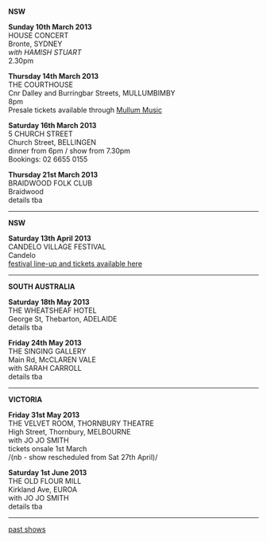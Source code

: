 **NSW**    

**Sunday 10th March 2013**  
HOUSE CONCERT  
Bronte, SYDNEY    
*with HAMISH STUART*   
2.30pm  

**Thursday 14th March 2013**  
THE COURTHOUSE      
Cnr Dalley and Burringbar Streets, MULLUMBIMBY        
8pm    
Presale tickets available through [Mullum Music][116]    

**Saturday 16th March 2013**  
5 CHURCH STREET    
Church Street, BELLINGEN        
dinner from 6pm / show from 7.30pm  
Bookings: 02 6655 0155  

**Thursday 21st March 2013**  
BRAIDWOOD FOLK CLUB        
Braidwood        
details tba       

* * * * *    

**NSW**    

**Saturday 13th April 2013**   
CANDELO VILLAGE FESTIVAL   
Candelo  
[festival line-up and tickets available here][117]      

* * * * *    

**SOUTH AUSTRALIA**     
 
**Saturday 18th May 2013**   
THE WHEATSHEAF HOTEL   
George St, Thebarton, ADELAIDE  
details tba     

**Friday 24th May 2013**   
THE SINGING GALLERY     
Main Rd, McCLAREN VALE    
with SARAH CARROLL  
details tba     

* * * * *    

**VICTORIA**      

**Friday 31st May 2013**   
THE VELVET ROOM, THORNBURY THEATRE     
High Street, Thornbury, MELBOURNE  
with JO JO SMITH  
tickets onsale 1st March  
/(nb - show rescheduled from Sat 27th April)/        

**Saturday 1st June 2013**   
THE OLD FLOUR MILL       
Kirkland Ave, EUROA    
with JO JO SMITH   
details tba  

* * * * *  

[past shows][archive]

[archive]: shows/archive/

[33.1]: contact/
[50]: http://northcotesocialclub.com/
[3.2]: http://www.thebasement.com.au/
[81]:  http://www.pietabrown.com
[88]: http://www.facebook.com/pages/Beetle-Bar/125772420775772
[89]: http://www.royalexchangenewcastle.com.au/
[90]: http://www.camelotlounge.com/
[90.1]: http://www.trybooking.com/RWU
[91]: http://www.clarendonguesthouse.com.au/
[93]: http://www.caravanmusic.com.au
[94]: http://wheatsheafhotel.com.au/gigs
[95]: http://www.bellaunion.com.au
[96]: http://www.jojosmithsoul.com/
[96.1]: http://www.myspace.com/sweetjeanmusic
[96.2]: http://www.myspace.com/jimdowling
[96.3]: http://www.ilonaharker.com
[96.4]: http://www.mardilumsden.com
[96.5]: http://www.theyearlings.net
[96.6]: http://www.theelliscollective.com
[96.7]: http://www.triplejunearthed.com/birdsandbelles
[96.8]: http://www.myspace.com/denhanrahan
[97]: http://www.hamishstuart.net/fr_home.cfm
[98]: http://venue505.com/
[99]: http://www.corinbank.com/
[99.1]: http://www.portfairyfolkfestival.com/
[100]: http://www.tamarvalleyfolkfestival.com/Home.html
[101]: http://www.bigtix.com.au/ProductDetails.aspx?productID=2083
[104]: http://www.carnivalofsuburbia.com
[105]: http://www.bellaunion.com.au/ticketing/show_535/
[106]: http://www.caravanmusic.com.au/gigs/pieta-brown/
[107]: http://www.trybooking.com/BCUB
[108]: http://www.moshtix.com.au/event.aspx?id=54131&ref=pietabrownpolishclub
[109]: http://www.starcourttheatre.com.au/shows
[110]: http://www.lonewolfpromotions.com/
[111]: http://thethornburytheatre.com/
[111.1]: http://thornburytheatre.oztix.com.au/default.aspx?Event=27515
[112]: http://www.mattwalker.com.au/
[112.1]: http://www.pbsfm.org.au/node/19074
[113]: http://thethornburytheatre.com/event/girl-interpreted-2012-feat-lucie-thorne-mojo-juju-georgia-fields-tracy-mcneil/
[114]: http://www.thetoffintown.com/shows/
[114.1]: http://noteslive.oztix.com.au/default.aspx?Event=29546
[114.2]: http://www.noteslive.net.au
[115]: http://www.cas.org.au
[115.1]: http://www.heritagehotel.com.au/
[116]: http://mullummusic.com/
[117]: http://www.candelovillagefestival.org
